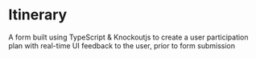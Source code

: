 # Itinerary
A form built using TypeScript &amp; Knockoutjs to create a user participation plan with real-time UI feedback to the user, prior to form submission
